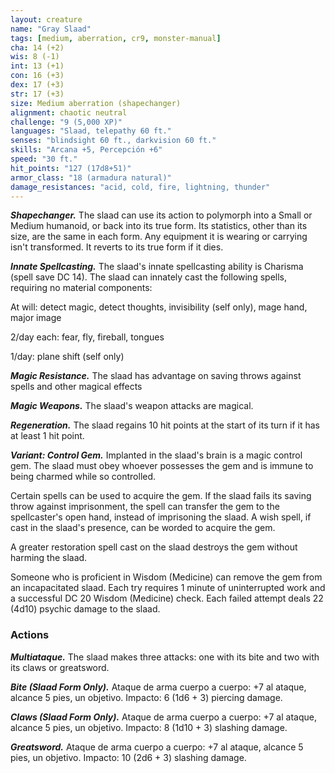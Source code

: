 ```yaml
---
layout: creature
name: "Gray Slaad"
tags: [medium, aberration, cr9, monster-manual]
cha: 14 (+2)
wis: 8 (-1)
int: 13 (+1)
con: 16 (+3)
dex: 17 (+3)
str: 17 (+3)
size: Medium aberration (shapechanger)
alignment: chaotic neutral
challenge: "9 (5,000 XP)"
languages: "Slaad, telepathy 60 ft."
senses: "blindsight 60 ft., darkvision 60 ft."
skills: "Arcana +5, Percepción +6"
speed: "30 ft."
hit_points: "127 (17d8+51)"
armor_class: "18 (armadura natural)"
damage_resistances: "acid, cold, fire, lightning, thunder"
---
```


***Shapechanger.*** The slaad can use its action to polymorph into a Small or Medium humanoid, or back into its true form. Its statistics, other than its size, are the same in each form. Any equipment it is wearing or carrying isn't transformed. It reverts to its true form if it dies.

***Innate Spellcasting.*** The slaad's innate spellcasting ability is Charisma (spell save DC 14). The slaad can innately cast the following spells, requiring no material components:

At will: detect magic, detect thoughts, invisibility (self only), mage hand, major image

2/day each: fear, fly, fireball, tongues

1/day: plane shift (self only)

***Magic Resistance.*** The slaad has advantage on saving throws against spells and other magical effects

***Magic Weapons.*** The slaad's weapon attacks are magical.

***Regeneration.*** The slaad regains 10 hit points at the start of its turn if it has at least 1 hit point.

***Variant: Control Gem.*** Implanted in the slaad's brain is a magic control gem. The slaad must obey whoever possesses the gem and is immune to being charmed while so controlled.

Certain spells can be used to acquire the gem. If the slaad fails its saving throw against imprisonment, the spell can transfer the gem to the spellcaster's open hand, instead of imprisoning the slaad. A wish spell, if cast in the slaad's presence, can be worded to acquire the gem.

A greater restoration spell cast on the slaad destroys the gem without harming the slaad.

Someone who is proficient in Wisdom (Medicine) can remove the gem from an incapacitated slaad. Each try requires 1 minute of uninterrupted work and a successful DC 20 Wisdom (Medicine) check. Each failed attempt deals 22 (4d10) psychic damage to the slaad.

### Actions

***Multiataque.*** The slaad makes three attacks: one with its bite and two with its claws or greatsword.

***Bite (Slaad Form Only).*** Ataque de arma cuerpo a cuerpo: +7 al ataque, alcance 5 pies, un objetivo. Impacto: 6 (1d6 + 3) piercing damage.

***Claws (Slaad Form Only).*** Ataque de arma cuerpo a cuerpo: +7 al ataque, alcance 5 pies, un objetivo. Impacto: 8 (1d10 + 3) slashing damage.

***Greatsword.*** Ataque de arma cuerpo a cuerpo: +7 al ataque, alcance 5 pies, un objetivo. Impacto: 10 (2d6 + 3) slashing damage.